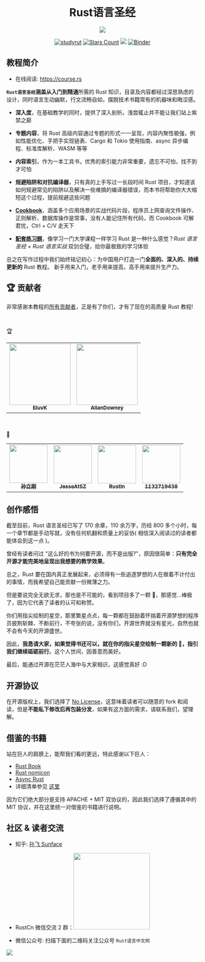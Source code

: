 <h1 align="center">Rust语言圣经</h1>

<div align="center">
    <img src="https://github.com/sunface/rust-course/blob/main/assets/banner.jpg?raw=true">
</div>
   
<div align="center">

[![studyrut](https://img.shields.io/badge/RustCn社区-orange)](https://github.com/rustlang-cn) [![Stars Count](https://img.shields.io/github/stars/sunface/rust-course?style=flat)](https://github.com/sunface/rust-course/stargazers)
[![](https://img.shields.io/github/issues-pr-closed-raw/sunface/rust-course.svg?style=flat)](https://github.com/sunface/rust-course/issues)
[![Binder](https://mybinder.org/badge_logo.svg)](https://mybinder.org/v2/gh/ines/spacy-course/master)

<!-- <a href="https://www.zhihu.com/column/c_1452781034895446017">
  <img alt="Sunface | 知乎" height="20px" width="20px" src="https://github.com/sunface/rust-course/blob/main/assets/zhihu.jpg">
</a> -->

</div>

## 教程简介

- 在线阅读: https://course.rs

**`Rust语言圣经`**涵盖从**入门到精通**所需的 Rust 知识，目录及内容都经过深思熟虑的设计，同时语言生动幽默，行文流畅自如，摆脱技术书籍常有的机器味和晦涩感。

- **深入度**，在基础教学的同时，提供了深入剖析。浅尝辄止并不能让我们站上紫禁之巅

- **专题内容**，将 Rust 高级内容通过专题的形式一一呈现，内容内聚性极强，例如性能优化、手把手实现链表、Cargo 和 Tokio 使用指南、async 异步编程、标准库解析、WASM 等等

- **内容索引**，作为一本工具书，优秀的索引能力非常重要，遗忘不可怕，找不到才可怕

- **规避陷阱和对抗编译器**，只有真的上手写过一长段时间 Rust 项目，才知道该如何规避常见的陷阱以及解决一些难搞的编译器错误，而本书将帮助你大大缩短这个过程，提前规避这些问题

- **[Cookbook](https://rusty.course.rs)**，涵盖多个应用场景的实战代码片段，程序员上网查询文件操作、正则解析、数据库操作是常事，没有人能记住所有代码，而 Cookbook 可解君忧，Ctrl + C/V 走天下

- **[配套练习题](https://github.com/sunface/rust-by-practice)**，像学习一门大学课程一样学习 Rust 是一种什么感觉？_Rust 语言圣经 + Rust 语言实战_ 双剑合璧，给你最极致的学习体验

总之在写作过程中我们始终铭记初心：为中国用户打造一门**全面的、深入的、持续更新的** Rust 教程。 新手用来入门，老手用来提高，高手用来提升生产力。

## 🏆 贡献者

非常感谢本教程的[所有贡献者](https://github.com/sunface/rust-course/graphs/contributors)，正是有了你们，才有了现在的高质量 Rust 教程!

<br />

🏆

<table>
    <tbody>
    <tr>
        <td align="center">
            <a href="https://github.com/EluvK">
                <img src="https://avatars.githubusercontent.com/u/36977935?v=4" width="160px" alt=""/>
                <br />
                <sub><b>EluvK</b></sub>
            </a>
        </td>
        <td align="center">
            <a href="https://github.com/AllanDowney">
                <img src="https://avatars.githubusercontent.com/u/82752697?v=4?s=100"  width="160px" alt=""/>
                <br />
                <sub><b>AllanDowney</b></sub>
            </a>
        </td>
    </tr>
    </tbody>
</table>

<br />

🏅

<table>
    <tbody>
    <tr>
        <td align="center">
            <a href="https://github.com/SUN-LG">
                <img src="https://avatars.githubusercontent.com/u/15073915?v=4" width="100px" alt=""/>
                <br />
                <sub><b>孙立刚</b></sub>
            </a>
        </td>
        <td align="center">
            <a href="https://github.com/JesseAtSZ">
                <img src="https://avatars.githubusercontent.com/u/35264598?v=4?s=100" width="100px" alt=""/>
                <br />
                <sub><b>JesseAtSZ</b></sub>
            </a>
        </td>
        <td align="center">
            <a href="https://github.com/Rustln">
                <img src="https://avatars.githubusercontent.com/u/100085326?v=4?s=100" width="100px" alt=""/>
                <br />
                <sub><b>Rustln</b></sub>
            </a>
        </td>
        <td align="center">
            <a href="https://github.com/1132719438">
                <img src="https://avatars.githubusercontent.com/u/10138791?v=4?s=100" width="100px" alt=""/>
                <br />
                <sub><b>1132719438</b></sub>
            </a>
        </td>
    </tr>
    </tbody>
</table>

## 创作感悟

截至目前，Rust 语言圣经已写了 170 余章，110 余万字，历经 800 多个小时，每一个章节都是手动写就，没有任何机翻和质量上的妥协( 相信深入阅读过的读者都能体会到这一点 )。

曾经有读者问过 "这么好的书为何要开源，而不是出版?"，原因很简单：**只有完全开源才能完美地呈现出我想要的教学效果**。

总之，Rust 要在国内真正发展起来，必须得有一些追逐梦想的人在做着不计付出的事情，而我希望自己能贡献一份微薄之力。

但是要说完全无欲无求，那也是不可能的，看到项目多了一颗 🌟，那感觉...棒极了，因为它代表了读者的认可和称赞。

你们用指尖绘制的星空，那里繁星点点，每一颗都在鼓励着怀揣着开源梦想的程序员披荆斩棘、不断前行，不夸张的说，没有你们，开源世界就没有星光，自然也就不会有今天的开源盛世。

因此，**我恳请大家，如果觉得书还可以，就在你的指尖星空绘制一颗新的 🌟，指引我们继续砥砺前行**。这个人世间，因善意而美好。

最后，能通过开源在茫茫人海中与大家相识，这感觉真好 :D

## 开源协议

在开源版权上，我们选择了 [No License](https://choosealicense.com/no-permission/)，这意味着读者可以随意的 fork 和阅读，但是**不能私下修改后再包装分发**，如果有这方面的需求，请联系我们，望理解。

## 借鉴的书籍

站在巨人的肩膀上，能帮我们看的更远，特此感谢以下巨人：

- [Rust Book](https://doc.rust-lang.org/book)
- [Rust nomicon](https://doc.rust-lang.org/nomicon/intro.html)
- [Async Rust](https://rust-lang.github.io/async-book/01_getting_started/01_chapter.html)
- 详细清单参见 [这里](./assets/writing-material/books.md)

因为它们绝大部分是支持 APACHE + MIT 双协议的，因此我们选择了遵循其中的 MIT 协议，并在这里统一对借鉴的书籍进行说明。

## 社区 & 读者交流

- 知乎: [孙飞 Sunface](https://www.zhihu.com/people/iSunface)
- RustCn 微信交流 2 群：<img src="https://github.com/sunface/rust-course/assets/7036754/a84ec7e5-30b1-48da-9352-95503aa61a8f" width="200" /> 



- 微信公众号: 扫描下面的二维码关注公众号 `Rust语言中文网`

<img src="https://github.com/sunface/rust-course/blob/main/assets/studyrust公众号.png?raw=true" />
